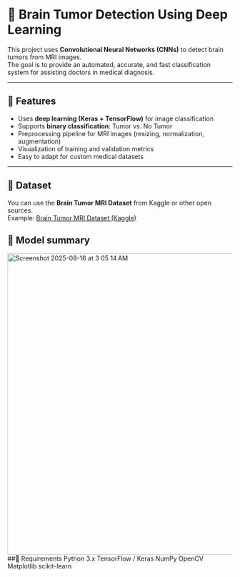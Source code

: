 # 🧠 Brain Tumor Detection Using Deep Learning

This project uses **Convolutional Neural Networks (CNNs)** to detect brain tumors from MRI images.  
The goal is to provide an automated, accurate, and fast classification system for assisting doctors in medical diagnosis.

---

## 📌 Features
- Uses **deep learning (Keras + TensorFlow)** for image classification
- Supports **binary classification**: Tumor vs. No Tumor
- Preprocessing pipeline for MRI images (resizing, normalization, augmentation)
- Visualization of training and validation metrics
- Easy to adapt for custom medical datasets

---

## 📂 Dataset
You can use the **Brain Tumor MRI Dataset** from Kaggle or other open sources.  
Example: [Brain Tumor MRI Dataset (Kaggle)](https://www.kaggle.com/datasets/sartajbhuvaji/brain-tumor-classification-mri)
## 📌 Model summary 
<img width="548" height="676" alt="Screenshot 2025-08-16 at 3 05 14 AM" src="https://github.com/user-attachments/assets/ccd11398-a710-4bde-a931-e825f13ae6f6" />
##📌 Requirements
Python 3.x
TensorFlow / Keras
NumPy
OpenCV
Matplotlib
scikit-learn

